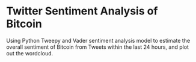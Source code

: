 # Twitter Sentiment Analysis of Bitcoin
Using Python Tweepy and Vader sentiment analysis model to estimate the overall sentiment of Bitcoin from Tweets within the last 24 hours, and plot out the wordcloud.
